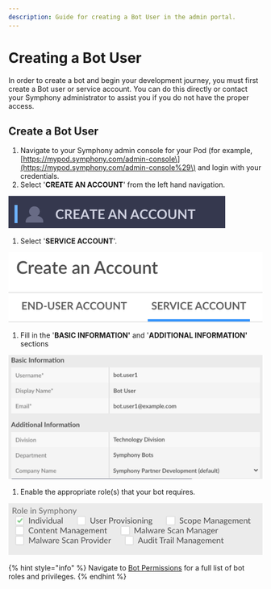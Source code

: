 ```yaml
---
description: Guide for creating a Bot User in the admin portal.
---
```


# Creating a Bot User

In order to create a bot and begin your development journey, you must first create a Bot user or service account. You can do this directly or contact your Symphony administrator to assist you if you do not have the proper access.

## Create a Bot User

1. Navigate to your Symphony admin console for your Pod \(for example, [https://mypod.symphony.com/admin-console\](https://mypod.symphony.com/admin-console%29\) and login with your credentials.
2. Select '**CREATE AN ACCOUNT**' from the left hand navigation.

![](../../.gitbook/assets/screen-shot-2020-07-01-at-5.31.28-pm.png)

1. Select '**SERVICE ACCOUNT**'.

![](../../.gitbook/assets/screen-shot-2020-07-01-at-5.33.09-pm.png)

1. Fill in the '**BASIC INFORMATION'** and '**ADDITIONAL INFORMATION'** sections

![](../../.gitbook/assets/screen-shot-2020-07-01-at-5.35.11-pm%20%283%29.png)

1. Enable the appropriate role\(s\) that your bot requires. 

![](../../.gitbook/assets/screen-shot-2020-07-01-at-5.36.17-pm%20%282%29.png)

{% hint style="info" %}
Navigate to [Bot Permissions](bot-permissions.md) for a full list of bot roles and privileges.
{% endhint %}



